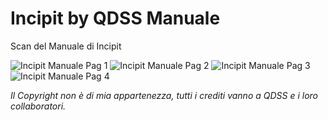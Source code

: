 # Incipit by QDSS Manuale
Scan del Manuale di Incipit

![Incipit Manuale Pag 1](https://user-images.githubusercontent.com/64761832/204029571-e1362eef-fb24-40dd-8499-ac6aa4055181.jpg)
![Incipit Manuale Pag 2](https://user-images.githubusercontent.com/64761832/204029582-ac3ee587-c1aa-4255-aaf1-72f4e877736b.jpg)
![Incipit Manuale Pag 3](https://user-images.githubusercontent.com/64761832/204029596-ff29ebd4-3d33-49b5-9e8b-da628039cbca.jpg)
![Incipit Manuale Pag 4](https://user-images.githubusercontent.com/64761832/204029605-806dc182-0d3a-40c9-8fd1-aee262436bf5.jpg)

_Il Copyright non è di mia appartenezza, tutti i crediti vanno a QDSS e i loro collaboratori._
